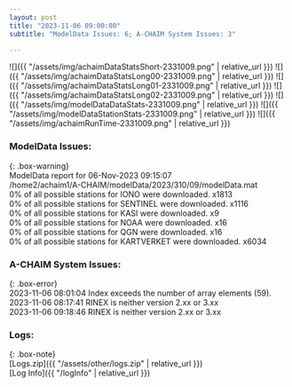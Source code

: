 ```yaml
---
layout: post
title: "2023-11-06 09:00:00"
subtitle: "ModelData Issues: 6; A-CHAIM System Issues: 3"

---
```


![]({{ "/assets/img/achaimDataStatsShort-2331009.png" | relative_url }})
![]({{ "/assets/img/achaimDataStatsLong00-2331009.png" | relative_url }})
![]({{ "/assets/img/achaimDataStatsLong01-2331009.png" | relative_url }})
![]({{ "/assets/img/achaimDataStatsLong02-2331009.png" | relative_url }})
![]({{ "/assets/img/modelDataDataStats-2331009.png" | relative_url }})
![]({{ "/assets/img/modelDataStationStats-2331009.png" | relative_url }})
![]({{ "/assets/img/achaimRunTime-2331009.png" | relative_url }})


### ModelData Issues:  
  
{: .box-warning}  
 ModelData report for 06-Nov-2023 09:15:07   
 /home2/achaim1/A-CHAIM/modelData/2023/310/09/modelData.mat   
 0% of all possible stations for IONO were downloaded. x1813   
 0% of all possible stations for SENTINEL were downloaded. x1116   
 0% of all possible stations for KASI were downloaded. x9   
 0% of all possible stations for NOAA were downloaded. x16   
 0% of all possible stations for QGN were downloaded. x16   
 0% of all possible stations for KARTVERKET were downloaded. x6034   
  
### A-CHAIM System Issues:  
  
{: .box-error}  
2023-11-06 08:01:04 Index exceeds the number of array elements (59).  
2023-11-06 08:17:41 RINEX is neither version 2.xx or 3.xx  
2023-11-06 09:18:46 RINEX is neither version 2.xx or 3.xx  

### Logs:  
  
{: .box-note}  
[Logs.zip]({{ "/assets/other/logs.zip" | relative_url }})  
[Log Info]({{ "/logInfo" | relative_url }})  
